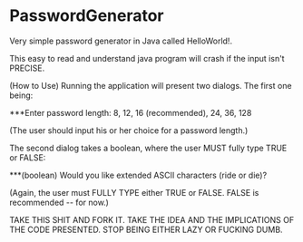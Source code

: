 # PasswordGenerator
Very simple password generator in Java called HelloWorld!.

This easy to read and understand java program will crash if the input isn't PRECISE.

(How to Use)
Running the application will present two dialogs.  The first one being:

***Enter password length: 8, 12, 16 (recommended), 24, 36, 128

(The user should input his or her choice for a password length.)

The second dialog takes a boolean, where the user MUST fully type TRUE or FALSE:

***(boolean) Would you like extended ASCII characters (ride or die)?

(Again, the user must FULLY TYPE either TRUE or FALSE.  FALSE is recommended -- for now.)

TAKE THIS SHIT AND FORK IT.  TAKE THE IDEA AND THE IMPLICATIONS OF THE CODE PRESENTED.
STOP BEING EITHER LAZY OR FUCKING DUMB.
